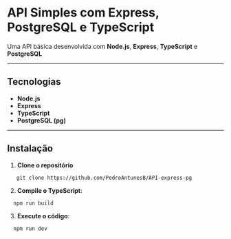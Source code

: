 # API Simples com Express, PostgreSQL e TypeScript

Uma API básica desenvolvida com **Node.js**, **Express**, **TypeScript** e **PostgreSQL**

---

## Tecnologias

- **Node.js**  
- **Express**  
- **TypeScript**  
- **PostgreSQL (pg)**  

---

## Instalação

1. **Clone o repositório**
```
   git clone https://github.com/PedroAntunesB/API-express-pg
```
2. **Compile o TypeScript**: 
```
  npm run build
```
3. **Execute o código**:
```
  npm run dev
```
